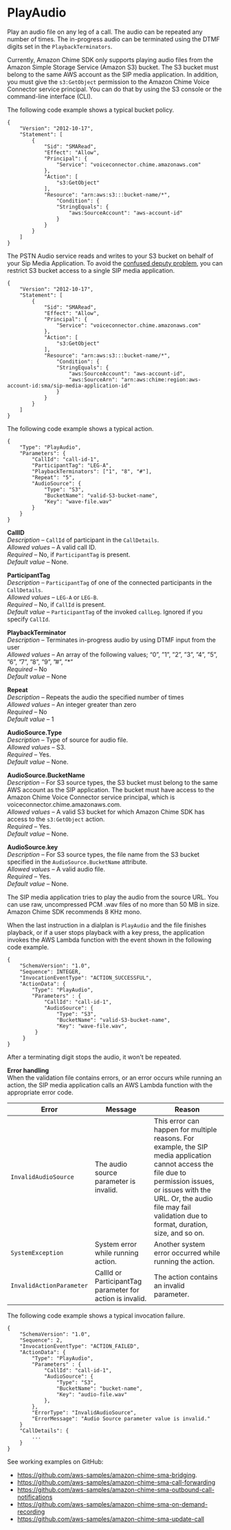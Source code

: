 # PlayAudio<a name="play-audio"></a>

Play an audio file on any leg of a call\. The audio can be repeated any number of times\. The in\-progress audio can be terminated using the DTMF digits set in the `PlaybackTerminators`\.

Currently, Amazon Chime SDK only supports playing audio files from the Amazon Simple Storage Service \(Amazon S3\) bucket\. The S3 bucket must belong to the same AWS account as the SIP media application\. In addition, you must give the `s3:GetObject` permission to the Amazon Chime Voice Connector service principal\. You can do that by using the S3 console or the command\-line interface \(CLI\)\.

The following code example shows a typical bucket policy\.

```
{
    "Version": "2012-10-17",
    "Statement": [
        {
            "Sid": "SMARead",
            "Effect": "Allow",
            "Principal": {
                "Service": "voiceconnector.chime.amazonaws.com"
            },
            "Action": [
                "s3:GetObject"
            ],
            "Resource": "arn:aws:s3:::bucket-name/*",
                "Condition": {
                "StringEquals": {
                    "aws:SourceAccount": "aws-account-id"
                }
            }
        }
    ]
}
```

The PSTN Audio service reads and writes to your S3 bucket on behalf of your Sip Media Application\. To avoid the [confused deputy problem](https://docs.aws.amazon.com/IAM/latest/UserGuide/confused-deputy.html), you can restrict S3 bucket access to a single SIP media application\.

```
{
    "Version": "2012-10-17",
    "Statement": [
        {
            "Sid": "SMARead",
            "Effect": "Allow",
            "Principal": {
                "Service": "voiceconnector.chime.amazonaws.com"
            },
            "Action": [
                "s3:GetObject"
            ],
            "Resource": "arn:aws:s3:::bucket-name/*",
                "Condition": {
                "StringEquals": {
                    "aws:SourceAccount": "aws-account-id",
                    "aws:SourceArn": "arn:aws:chime:region:aws-account-id:sma/sip-media-application-id"
                }
            }
        }
    ]
}
```

The following code example shows a typical action\.

```
{
    "Type": "PlayAudio",
    "Parameters": {
        "CallId": "call-id-1",
        "ParticipantTag": "LEG-A",
        "PlaybackTerminators": ["1", "8", "#"],
        "Repeat": "5",
        "AudioSource": {
            "Type": "S3",
            "BucketName": "valid-S3-bucket-name",
            "Key": "wave-file.wav"
        }
    }
}
```

**CallID**  
*Description* – `CallId` of participant in the `CallDetails`\.  
*Allowed values* – A valid call ID\.  
*Required* – No, if `ParticipantTag` is present\.  
*Default value* – None\.

**ParticipantTag**  
*Description* – `ParticipantTag` of one of the connected participants in the `CallDetails`\.  
*Allowed values* – `LEG-A` or `LEG-B`\.  
*Required* – No, if `CallId` is present\.  
*Default value* – `ParticipantTag` of the invoked `callLeg`\. Ignored if you specify `CallId`\.

**PlaybackTerminator**  
*Description* – Terminates in\-progress audio by using DTMF input from the user  
*Allowed values* – An array of the following values; “0”, ”1”, ”2”, ”3”, ”4”, ”5”, ”6”, ”7”, ”8”, ”9”, ”\#”, ”\*”  
*Required* – No  
*Default value* – None

**Repeat**  
*Description* – Repeats the audio the specified number of times  
*Allowed values* – An integer greater than zero  
*Required* – No  
*Default value* – 1

**AudioSource\.Type**  
*Description* – Type of source for audio file\.  
*Allowed values* – S3\.  
*Required* – Yes\.  
*Default value* – None\.

**AudioSource\.BucketName**  
*Description* – For S3 source types, the S3 bucket must belong to the same AWS account as the SIP application\. The bucket must have access to the Amazon Chime Voice Connector service principal, which is voiceconnector\.chime\.amazonaws\.com\.  
*Allowed values* – A valid S3 bucket for which Amazon Chime SDK has access to the `s3:GetObject` action\.  
*Required* – Yes\.  
*Default value* – None\.

**AudioSource\.key**  
*Description* – For S3 source types, the file name from the S3 bucket specified in the `AudioSource.BucketName` attribute\.  
*Allowed values* – A valid audio file\.  
*Required* – Yes\.  
*Default value* – None\.

The SIP media application tries to play the audio from the source URL\. You can use raw, uncompressed PCM \.wav files of no more than 50 MB in size\. Amazon Chime SDK recommends 8 KHz mono\.

When the last instruction in a dialplan is `PlayAudio` and the file finishes playback, or if a user stops playback with a key press, the application invokes the AWS Lambda function with the event shown in the following code example\.

```
{
    "SchemaVersion": "1.0",
    "Sequence": INTEGER,
    "InvocationEventType": "ACTION_SUCCESSFUL",
    "ActionData": {
        "Type": "PlayAudio",
        "Parameters" : {
            "CallId": "call-id-1",
            "AudioSource": {
                "Type": "S3",
                "BucketName": "valid-S3-bucket-name",
                "Key": "wave-file.wav",
         }           
     }
}
```

After a terminating digit stops the audio, it won't be repeated\.

**Error handling**  
When the validation file contains errors, or an error occurs while running an action, the SIP media application calls an AWS Lambda function with the appropriate error code\.


|  Error  |  Message  |  Reason  | 
| --- | --- | --- | 
|  `InvalidAudioSource`  |  The audio source parameter is invalid\.  |  This error can happen for multiple reasons\. For example, the SIP media application cannot access the file due to permission issues, or issues with the URL\. Or, the audio file may fail validation due to format, duration, size, and so on\.  | 
|  `SystemException`  |  System error while running action\.  |  Another system error occurred while running the action\.   | 
|  `InvalidActionParameter`  |  CallId or ParticipantTag parameter for action is invalid\.  |  The action contains an invalid parameter\.  | 

The following code example shows a typical invocation failure\.

```
{
    "SchemaVersion": "1.0",
    "Sequence": 2,
    "InvocationEventType": "ACTION_FAILED",
    "ActionData": {
        "Type": "PlayAudio",
        "Parameters" : {
            "CallId": "call-id-1",
            "AudioSource": {
                "Type": "S3",
                "BucketName": "bucket-name",
                "Key": "audio-file.wav"
            },
        },
        "ErrorType": "InvalidAudioSource",
        "ErrorMessage": "Audio Source parameter value is invalid."
    }
    "CallDetails": {
        ...
    }
}
```

See working examples on GitHub:
+ [https://github\.com/aws\-samples/amazon\-chime\-sma\-bridging](https://github.com/aws-samples/amazon-chime-sma-bridging)\.
+ [https://github\.com/aws\-samples/amazon\-chime\-sma\-call\-forwarding](https://github.com/aws-samples/amazon-chime-sma-call-forwarding)
+ [https://github\.com/aws\-samples/amazon\-chime\-sma\-outbound\-call\-notifications](https://github.com/aws-samples/amazon-chime-sma-outbound-call-notifications)
+ [https://github\.com/aws\-samples/amazon\-chime\-sma\-on\-demand\-recording](https://github.com/aws-samples/amazon-chime-sma-on-demand-recording)
+ [https://github\.com/aws\-samples/amazon\-chime\-sma\-update\-call](https://github.com/aws-samples/amazon-chime-sma-update-call)